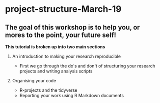 # project-structure-March-19

## The goal of this workshop is to help you, or mores to the point, your future self!

**This tutorial is broken up into two main sections**

1.  An introduction to making your research reproducible
    + First we go through the do's and don't of structuring your research projects and writing analysis scripts

2. Organising your code
    + R-projects and the tidyverse
    + Reporting your work using R Markdown documents
 
    



